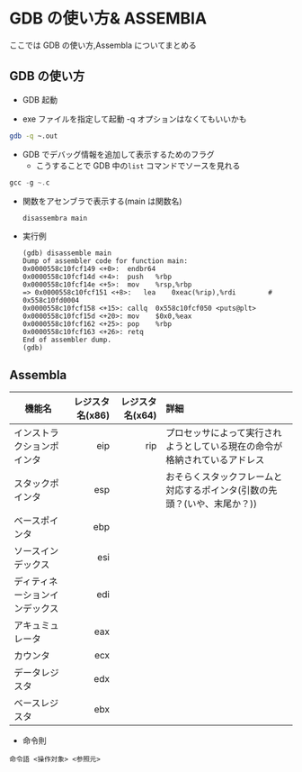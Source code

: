 # GDB の使い方& ASSEMBlA

ここでは GDB の使い方,Assembla についてまとめる

## GDB の使い方

- GDB 起動

- exe ファイルを指定して起動 -q オプションはなくてもいいかも

```sh
gdb -q ~.out
```

- GDB でデバッグ情報を追加して表示するためのフラグ
  - こうすることで GDB 中の`list` コマンドでソースを見れる

```c
gcc -g ~.c
```

- 関数をアセンブラで表示する(main は関数名)

  ```gdb
  disassembra main
  ```

- 実行例

  ```gdb
  (gdb) disassemble main
  Dump of assembler code for function main:
  0x0000558c10fcf149 <+0>:	endbr64
  0x0000558c10fcf14d <+4>:	push   %rbp
  0x0000558c10fcf14e <+5>:	mov    %rsp,%rbp
  => 0x0000558c10fcf151 <+8>:	lea    0xeac(%rip),%rdi        # 0x558c10fd0004
  0x0000558c10fcf158 <+15>:	callq  0x558c10fcf050 <puts@plt>
  0x0000558c10fcf15d <+20>:	mov    $0x0,%eax
  0x0000558c10fcf162 <+25>:	pop    %rbp
  0x0000558c10fcf163 <+26>:	retq
  End of assembler dump.
  (gdb)
  ```

## Assembla

| 機能名                         | レジスタ名(x86) | レジスタ名(x64) | 詳細                                                                       |
| ------------------------------ | --------------: | --------------: | :------------------------------------------------------------------------- |
| インストラクションポインタ     |             eip |             rip | プロセッサによって実行されようとしている現在の命令が格納されているアドレス |
| スタックポインタ               |             esp |                 | おそらくスタックフレームと対応するポインタ(引数の先頭？(いや、末尾か？))   |
| ベースポインタ                 |             ebp |                 |                                                                            |
| ソースインデックス             |             esi |                 |                                                                            |
| ディティネーションインデックス |             edi |                 |                                                                            |
| アキュミュレータ               |             eax |                 |                                                                            |
| カウンタ                       |             ecx |                 |                                                                            |
| データレジスタ                 |             edx |                 |                                                                            |
| ベースレジスタ                 |             ebx |                 |                                                                            |

- 命令則

```assembly
命令語 <操作対象> <参照元>
```
